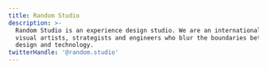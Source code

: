 ```yaml
---
title: Random Studio
description: >-
  Random Studio is an experience design studio. We are an international team of
  visual artists, strategists and engineers who blur the boundaries between art,
  design and technology.
twitterHandle: '@random.studio'
---
```



